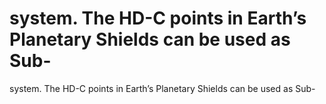 # system. The HD-C points in Earth’s Planetary Shields can be used as Sub-

system. The HD-C points in Earth’s Planetary Shields can be used as Sub-
